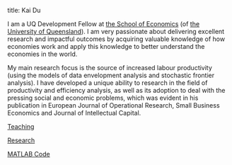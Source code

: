 
title: Kai Du

I am a UQ Development Fellow at [the School of Economics](https://economics.uq.edu.au) (of [the University of Queensland](https://www.uq.edu.au/)). I am very passionate about delivering excellent research and impactful outcomes by acquiring valuable knowledge of how economies work and apply this knowledge to better understand the economies in the world.

My main research focus is the source of increased labour productivity (using the models of data envelopment analysis and stochastic frontier analysis). I have developed a unique ability to research in the field of productivity and efficiency analysis, as well as its adoption to deal with the pressing social and economic problems, which was evident in his publication in European Journal of Operational Research, Small Business Economics and Journal of Intellectual Capital.

[Teaching](docs/test_Teaching.html)

[Research](docs/test_Research.html)

[MATLAB Code](docs/matlab_code/matlab_code.html)